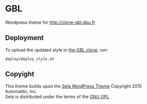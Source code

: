 # GBL

Wordpress theme for http://clone-gbl.gbu.fr

## Deployment

To upload the updated style to [the GBL clone](http://clone-gbl.gbu.fr), run:
```shell
deploy/deploy_style.sh
```

## Copyight

This theme builds upon the [Sela WordPress Theme](https://wordpress.com/themes/sela/)
Copyright 2015 Automattic, Inc.  
Sela is distributed under the terms of the [GNU GPL](http://www.gnu.org/licenses/gpl-2.0.html)
